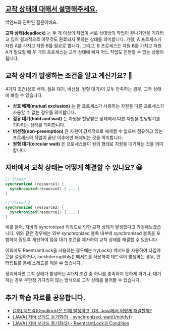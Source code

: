 ## [교착 상태에 대해서 설명해주세요.](https://www.maeil-mail.kr/question/141)

백엔드와 관련된 질문이에요.

**교착 상태(deadlock)** 는 두 개 이상의 작업이 서로 상대방의 작업이 끝나기만을 기다리고 있어 결과적으로 아무것도 완료되지 못하는 상태를 의미합니다. 가령, A 프로세스가 자원 A를 가지고 자원 B를 필요로 합니다. 그리고, B 프로세스는 자원 B를 가지고 자원 A가 필요할 때 두 개의 프로세스는 교착 상태에 빠져 어느 작업도 진행할 수 없는 상황이 됩니다.

## 교착 상태가 발생하는 조건을 알고 계신가요? 🤔

4가지 조건(상호 배제, 점유 대기, 비선점, 원형 대기)이 모두 만족하는 경우, 교착 상태에 빠질 수 있습니다.

- **상호 배제(mutual exclusion)** 는 한 프로세스가 사용하는 자원을 다른 프로세스가 사용할 수 없는 경우를 의미합니다.
- **점유 대기(hold and wait)** 는 자원을 할당받은 상태에서 다른 자원을 할당받기를 기다리는 상태를 의미합니다.
- **비선점(non-preemption)** 은 자원이 강제적으로 해제될 수 없으며 점유하고 있는 프로세스의 작업이 끝난 이후에만 해제되는 것을 의미합니다.
- **원형 대기(circular wait)** 은 프로세스들이 원의 형태로 자원을 대기하는 것을 의미합니다.

## 자바에서 교착 상태는 어떻게 해결할 수 있나요? 😀

```java
// thread 1
synchronized (resource1) { 
  synchronized(resource2) { ... }
}

// thread 2
synchronized (resource2) { 
  synchronized(resource1) { ... }
}
```

예를 들어, 자바의 syncronized 키워드로 인한 교착 상태가 발생했다고 가정해보겠습니다. 위와 같은 경우에는 외부 synchronized 블록 내부에 synchronized 블록을 포함하지 않도록 개선하여 점유 대기 조건을 제거하여 교착 상태를 해결할 수 있습니다.

이외에도 ReentrantLock을 사용하는 경우에는 tryLock() 메서드를 사용하여 타임아웃을 설정하거나, lockInterruptibly() 메서드를 사용하여 데드락이 발생하는 경우, 인터럽트를 통해 스레드를 깨울 수 있습니다.

정리하자면 교착 상태가 발생하는 4가지 조건 중 하나를 충족하지 못하게 하거나, 대기하는 경우 무한정 기다리지 않는 방식으로 교착 상태를 풀어볼 수 있습니다.

## 추가 학습 자료를 공유합니다.

- [[OS] 데드락(Deadlock)은 언제 발생하고, OS, Java에서 어떻게 해결할까?](https://engineerinsight.tistory.com/290)
- [[JAVA] 자바 쓰레드 동기화(1) - synchronized, wait()/notify()](https://jhkimmm.tistory.com/34)
- [[JAVA] 자바 쓰레드 동기화(2) - ReentrantLock과 Condition](https://jhkimmm.tistory.com/36)